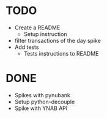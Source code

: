 # TODO
- Create a README
    - Setup instruction
- filter transactions of the day spike
- Add tests
    - Tests instructions to README
# DONE 
 - Spikes with pynubank
 - Setup python-decouple
 - Spike with YNAB API
